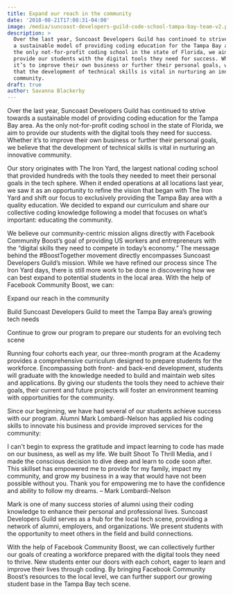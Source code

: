 ```yaml
---
title: Expand our reach in the community
date: '2018-08-21T17:08:31-04:00'
image: /media/suncoast-developers-guild-code-school-tampa-bay-team-v2.png
description: >
  Over the last year, Suncoast Developers Guild has continued to strive towards
  a sustainable model of providing coding education for the Tampa Bay area. As
  the only not-for-profit coding school in the state of Florida, we aim to
  provide our students with the digital tools they need for success. Whether
  it’s to improve their own business or further their personal goals, we believe
  that the development of technical skills is vital in nurturing an innovative
  community.
draft: true
author: Savanna Blackerby
---
```


Over the last year, Suncoast Developers Guild has continued to strive towards a sustainable model of providing coding education for the Tampa Bay area. As the only not-for-profit coding school in the state of Florida, we aim to provide our students with the digital tools they need for success. Whether it’s to improve their own business or further their personal goals, we believe that the development of technical skills is vital in nurturing an innovative community.

Our story originates with The Iron Yard, the largest national coding school that provided hundreds with the tools they needed to meet their personal goals in the tech sphere. When it ended operations at all locations last year, we saw it as an opportunity to refine the vision that began with The Iron Yard and shift our focus to exclusively providing the Tampa Bay area with a quality education. We decided to expand our curriculum and share our collective coding knowledge following a model that focuses on what’s important: educating the community.

We believe our community-centric mission aligns directly with Facebook Community Boost’s goal of providing US workers and entrepreneurs with the “digital skills they need to compete in today’s economy.” The message behind the #BoostTogether movement directly encompasses Suncoast Developers Guild’s mission. While we have refined our process since The Iron Yard days, there is still more work to be done in discovering how we can best expand to potential students in the local area. With the help of Facebook Community Boost, we can:

Expand our reach in the community

Build Suncoast Developers Guild to meet the Tampa Bay area’s growing tech needs

Continue to grow our program to prepare our students for an evolving tech scene

Running four cohorts each year, our three-month program at the Academy provides a comprehensive curriculum designed to prepare students for the workforce. Encompassing both front- and back-end development, students will graduate with the knowledge needed to build and maintain web sites and applications. By giving our students the tools they need to achieve their goals, their current and future projects will foster an environment teaming with opportunities for the community.

Since our beginning, we have had several of our students achieve success with our program. Alumni Mark Lombardi-Nelson has applied his coding skills to innovate his business and provide improved services for the community:

I can't begin to express the gratitude and impact learning to code has made on our business, as well as my life. We built Shoot To Thrill Media, and I made the conscious decision to dive deep and learn to code soon after. This skillset has empowered me to provide for my family, impact my community, and grow my business in a way that would have not been possible without you. Thank you for empowering me to have the confidence and ability to follow my dreams. – Mark Lombardi-Nelson

Mark is one of many success stories of alumni using their coding knowledge to enhance their personal and professional lives. Suncoast Developers Guild serves as a hub for the local tech scene, providing a network of alumni, employers, and organizations. We present students with the opportunity to meet others in the field and build connections.

With the help of Facebook Community Boost, we can collectively further our goals of creating a workforce prepared with the digital tools they need to thrive. New students enter our doors with each cohort, eager to learn and improve their lives through coding. By bringing Facebook Community Boost’s resources to the local level, we can further support our growing student base in the Tampa Bay tech scene.
